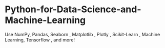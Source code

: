 # Python-for-Data-Science-and-Machine-Learning
Use NumPy, Pandas, Seaborn , Matplotlib , Plotly , Scikit-Learn , Machine Learning, Tensorflow , and more!
